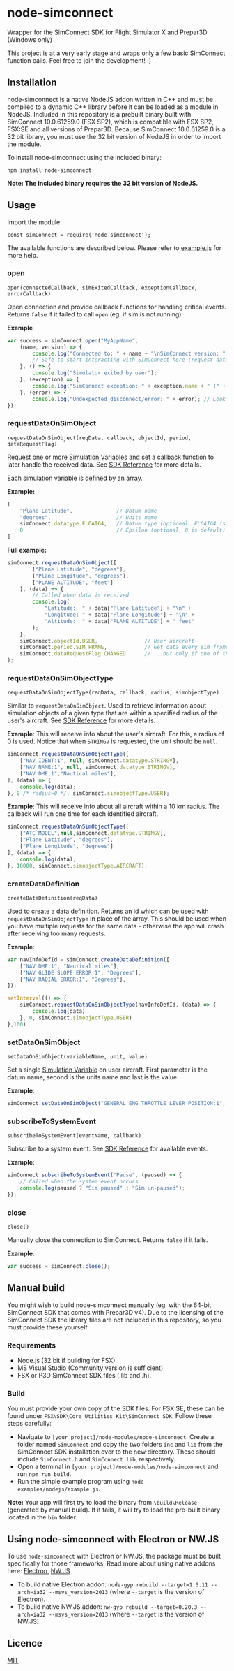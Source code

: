 # node-simconnect
Wrapper for the SimConnect SDK for Flight Simulator X and Prepar3D (Windows only)

This project is at a very early stage and wraps only a few basic SimConnect function calls. Feel free to join the development! :)

## Installation

node-simconnect is a native NodeJS addon written in C++ and must be compiled to a dynamic C++ library before it can be loaded as a module in NodeJS. Included in this repository is a prebuilt binary built with SimConnect 10.0.61259.0 (FSX SP2), which is compatible with FSX SP2, FSX:SE and all versions of Prepar3D. Because SimConnect 10.0.61259.0 is a 32 bit library, you must use the 32 bit version of NodeJS in order to import the module.

To install node-simconnect using the included binary:

`npm install node-simconnect`

**Note: The included binary requires the 32 bit version of NodeJS.**

## Usage
Import the module:

`const simConnect = require('node-simconnect');`

The available functions are described below. Please refer to [example.js](examples/nodejs/example.js) for more help.

### open
`open(connectedCallback, simExitedCallback, exceptionCallback, errorCallback)`

Open connection and provide callback functions for handling critical events. Returns `false` if it failed to call `open` (eg. if sim is not running).

**Example**
```javascript
var success = simConnect.open("MyAppName", 
    (name, version) => {
        console.log("Connected to: " + name + "\nSimConnect version: " + version);
        // Safe to start interacting with SimConnect here (request data, etc)
    }, () => {
        console.log("Simulator exited by user");
    }, (exception) => {
        console.log("SimConnect exception: " + exception.name + " (" + exception.dwException + ", " + exception.dwSendID + ", " + exception.dwIndex + ", " + exception.cbData + ")");
    }, (error) => {
        console.log("Undexpected disconnect/error: " + error); // Look up error code in ntstatus.h for details
});
```

### requestDataOnSimObject
`requestDataOnSimObject(reqData, callback, objectId, period, dataRequestFlag)`

Request one or more [Simulation Variables](https://msdn.microsoft.com/en-us/library/cc526981.aspx) and set a callback function to later handle the received data. See [SDK Reference](https://msdn.microsoft.com/en-us/library/cc526983.aspx#SimConnect_RequestDataOnSimObject) for more details.

Each simulation variable is defined by an array. 

**Example:**
```javascript
[
    "Plane Latitude",              // Datum name
    "degrees",                     // Units name
    simConnect.datatype.FLOAT64,   // Datum type (optional, FLOAT64 is default and works for most data types)
    0                              // Epsilon (optional, 0 is default)
]    
```
**Full example:**
```javascript
simConnect.requestDataOnSimObject([
        ["Plane Latitude", "degrees"],
        ["Plane Longitude", "degrees"],  
        ["PLANE ALTITUDE", "feet"]
    ], (data) => {
        // Called when data is received
        console.log(
            "Latitude:  " + data["Plane Latitude"] + "\n" +
            "Longitude: " + data["Plane Longitude"] + "\n" +
            "Altitude:  " + data["PLANE ALTITUDE"] + " feet"
        );
    }, 
    simConnect.objectId.USER,               // User aircraft
    simConnect.period.SIM_FRAME,            // Get data every sim frame...
    simConnect.dataRequestFlag.CHANGED      // ...but only if one of the variables have changed
);
```


### requestDataOnSimObjectType
`requestDataOnSimObjectType(reqData, callback, radius, simobjectType)`

Similar to `requestDataOnSimObject`. Used to retrieve information about simulation objects of a given type that are within a specified radius of the user's aircraft. See [SDK Reference](https://msdn.microsoft.com/en-us/library/cc526983.aspx#SimConnect_RequestDataOnSimObjectType) for more details.

**Example**:
This will receive info about the user's aircraft. For this, a radius of 0 is used. Notice that when `STRINGV` is requested, the unit should be `null`.
```javascript
simConnect.requestDataOnSimObjectType([
    ["NAV IDENT:1", null, simConnect.datatype.STRINGV],
    ["NAV NAME:1", null, simConnect.datatype.STRINGV],
    ["NAV DME:1","Nautical miles"],
], (data) => {
    console.log(data);
}, 0 /* radius=0 */, simConnect.simobjectType.USER);
```

**Example**:
This will receive info about all aircraft within a 10 km radius. The callback will run one time for each identified aircraft.
```javascript
simConnect.requestDataOnSimObjectType([
    ["ATC MODEL",null,simConnect.datatype.STRINGV],
    ["Plane Latitude", "degrees"],
    ["Plane Longitude", "degrees"]
], (data) => {
    console.log(data);
}, 10000, simConnect.simobjectType.AIRCRAFT);
```

### createDataDefinition
`createDataDefinition(reqData)`

Used to create a data definition. Returns an id which can be used with `requestDataOnSimObjectType` in place of the array. This should be used when you have multiple requests for the same data - otherwise the app will crash after receiving too many requests. 

**Example**:
```javascript
var navInfoDefId = simConnect.createDataDefinition([
    ["NAV DME:1", "Nautical miles"],
    ["NAV GLIDE SLOPE ERROR:1", "Degrees"],
    ["NAV RADIAL ERROR:1", "Degrees"],
]);

setInterval(() => {
    simConnect.requestDataOnSimObjectType(navInfoDefId, (data) => {
        console.log(data)
    }, 0, simConnect.simobjectType.USER)
},100)
```

### setDataOnSimObject
`setDataOnSimObject(variableName, unit, value)`

Set a single [Simulation Variable](https://msdn.microsoft.com/en-us/library/cc526981.aspx) on user aircraft. First parameter is the datum name, second is the units name and last is the value.

**Example**:
```javascript
simConnect.setDataOnSimObject("GENERAL ENG THROTTLE LEVER POSITION:1", "Percent", 50);
```

### subscribeToSystemEvent
`subscribeToSystemEvent(eventName, callback)`

Subscribe to a system event. See [SDK Reference](https://msdn.microsoft.com/en-us/library/cc526983.aspx#SimConnect_SubscribeToSystemEvent) for available events.

**Example**:
```javascript
simConnect.subscribeToSystemEvent("Pause", (paused) => { 
    // Called when the system event occurs
    console.log(paused ? "Sim paused" : "Sim un-paused");
});
```
### close
`close()`

Manually close the connection to SimConnect. Returns `false` if it fails.

**Example**:
```javascript
var success = simConnect.close();
```

## Manual build
You might wish to build node-simconnect manually (eg. with the 64-bit SimConnect SDK that comes with Prepar3D v4). Due to the licensing of the SimConnect SDK the library files are not included in this repository, so you must provide these yourself.

### Requirements
* Node.js (32 bit if building for FSX)
* MS Visual Studio (Community version is sufficient)
* FSX or P3D SimConnect SDK files (.lib and .h). 

### Build
You must provide your own copy of the SDK files. For FSX:SE, these can be found under `FSX\SDK\Core Utilities Kit\SimConnect SDK`. Follow these steps carefully:

* Navigate to `[your project]/node-modules/node-simconnect`. Create a folder named `SimConnect` and copy the two folders `inc` and `lib` from the SimConnect SDK installation over to the new directory. These should include `SimConnect.h` and `SimConnect.lib`, respectively.
* Open a terminal in `[your project]/node-modules/node-simconnect` and run `npm run build`.
* Run the simple example program using `node examples/nodejs/example.js`.

**Note:** Your app will first try to load the binary from `\build\Release` (generated by manual build). If it fails, it will try to load the pre-built binary located in the `bin` folder.

## Using node-simconnect with Electron or NW.JS
To use `node-simconnect` with Electron or NW.JS, the package must be built specifically for those frameworks. Read more about using native addons here: [Electron](https://github.com/electron/electron/blob/master/docs/tutorial/using-native-node-modules.md),  [NW.JS](http://docs.nwjs.io/en/latest/For%20Users/Advanced/Use%20Native%20Node%20Modules/) 

* To build native Electron addon: `node-gyp rebuild --target=1.6.11 --arch=ia32 --msvs_version=2013` (where `--target` is the version of Electron).
* To build native NW.JS addon: `nw-gyp rebuild --target=0.20.3 --arch=ia32 --msvs_version=2013` (where `--target` is the version of NW.JS).

## Licence
[MIT](https://opensource.org/licenses/MIT)
